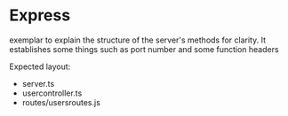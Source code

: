 # Express
exemplar to explain the structure of the server's methods for clarity. It establishes some things such as port number and some function headers

Expected layout:
- server.ts
- usercontroller.ts
- routes/usersroutes.js
